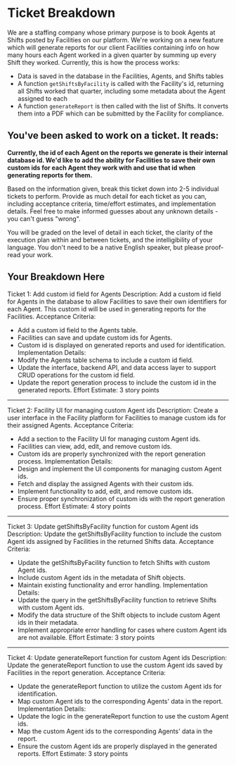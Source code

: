 # Ticket Breakdown
We are a staffing company whose primary purpose is to book Agents at Shifts posted by Facilities on our platform. We're working on a new feature which will generate reports for our client Facilities containing info on how many hours each Agent worked in a given quarter by summing up every Shift they worked. Currently, this is how the process works:

- Data is saved in the database in the Facilities, Agents, and Shifts tables
- A function `getShiftsByFacility` is called with the Facility's id, returning all Shifts worked that quarter, including some metadata about the Agent assigned to each
- A function `generateReport` is then called with the list of Shifts. It converts them into a PDF which can be submitted by the Facility for compliance.

## You've been asked to work on a ticket. It reads:

**Currently, the id of each Agent on the reports we generate is their internal database id. We'd like to add the ability for Facilities to save their own custom ids for each Agent they work with and use that id when generating reports for them.**


Based on the information given, break this ticket down into 2-5 individual tickets to perform. Provide as much detail for each ticket as you can, including acceptance criteria, time/effort estimates, and implementation details. Feel free to make informed guesses about any unknown details - you can't guess "wrong".


You will be graded on the level of detail in each ticket, the clarity of the execution plan within and between tickets, and the intelligibility of your language. You don't need to be a native English speaker, but please proof-read your work.

## Your Breakdown Here
Ticket 1: Add custom id field for Agents
Description: Add a custom id field for Agents in the database to allow Facilities to save their own identifiers for each Agent. This custom id will be used in generating reports for the Facilities.
Acceptance Criteria:
- Add a custom id field to the Agents table.
- Facilities can save and update custom ids for Agents.
- Custom id is displayed on generated reports and used for identification.
Implementation Details:
- Modify the Agents table schema to include a custom id field.
- Update the interface, backend API, and data access layer to support CRUD operations for the custom id field.
- Update the report generation process to include the custom id in the generated reports.
Effort Estimate: 3 story points
______________________________________________________________________
Ticket 2: Facility UI for managing custom Agent ids
Description: Create a user interface in the Facility platform for Facilities to manage custom ids for their assigned Agents.
Acceptance Criteria:
- Add a section to the Facility UI for managing custom Agent ids.
- Facilities can view, add, edit, and remove custom ids.
- Custom ids are properly synchronized with the report generation process.
Implementation Details:
- Design and implement the UI components for managing custom Agent ids.
- Fetch and display the assigned Agents with their custom ids.
- Implement functionality to add, edit, and remove custom ids.
- Ensure proper synchronization of custom ids with the report generation process.
Effort Estimate: 4 story points
______________________________________________________________________
Ticket 3: Update getShiftsByFacility function for custom Agent ids
Description: Update the getShiftsByFacility function to include the custom Agent ids assigned by Facilities in the returned Shifts data.
Acceptance Criteria:
- Update the getShiftsByFacility function to fetch Shifts with custom Agent ids.
- Include custom Agent ids in the metadata of Shift objects.
- Maintain existing functionality and error handling.
Implementation Details:
- Update the query in the getShiftsByFacility function to retrieve Shifts with custom Agent ids.
- Modify the data structure of the Shift objects to include custom Agent ids in their metadata.
- Implement appropriate error handling for cases where custom Agent ids are not available.
Effort Estimate: 3 story points
______________________________________________________________________
Ticket 4: Update generateReport function for custom Agent ids
Description: Update the generateReport function to use the custom Agent ids saved by Facilities in the report generation.
Acceptance Criteria:
- Update the generateReport function to utilize the custom Agent ids for identification.
- Map custom Agent ids to the corresponding Agents' data in the report.
Implementation Details:
- Update the logic in the generateReport function to use the custom Agent ids.
- Map the custom Agent ids to the corresponding Agents' data in the report.
- Ensure the custom Agent ids are properly displayed in the generated reports.
Effort Estimate: 3 story points
